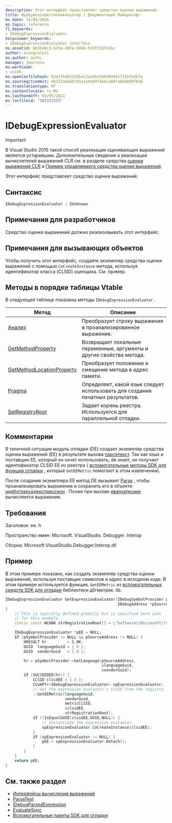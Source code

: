 ```yaml
---
description: Этот интерфейс представляет средство оценки выражений.
title: Идебужекспрессионевалуатор | Документация Майкрософт
ms.date: 11/04/2016
ms.topic: reference
f1_keywords:
- IDebugExpressionEvaluator
helpviewer_keywords:
- IDebugExpressionEvaluator interface
ms.assetid: 0636d8c3-625a-49fa-94b6-516f22b7e1bc
author: acangialosi
ms.author: anthc
manager: jmartens
ms.workload:
- vssdk
ms.openlocfilehash: b2e1fb465155bac2aa4be2b0d0a041715bf63bfa
ms.sourcegitcommit: 4b323a8a8bfd1a1a9e84f4b4ca88fa8da690f656
ms.translationtype: MT
ms.contentlocale: ru-RU
ms.lasthandoff: 03/05/2021
ms.locfileid: "102152355"
---
```

# <a name="idebugexpressionevaluator"></a>IDebugExpressionEvaluator
> [!IMPORTANT]
> В Visual Studio 2015 такой способ реализации оценивающих выражений является устаревшим. Дополнительные сведения о реализации вычислителей выражений CLR см. в разделе средства [оценки выражений CLR](https://github.com/Microsoft/ConcordExtensibilitySamples/wiki/CLR-Expression-Evaluators) и [Пример управляемого средства оценки выражений](https://github.com/Microsoft/ConcordExtensibilitySamples/wiki/Managed-Expression-Evaluator-Sample).

Этот интерфейс представляет средство оценки выражений.

## <a name="syntax"></a>Синтаксис

```
IDebugExpressionEvaluator : IUnknown
```

## <a name="notes-for-implementers"></a>Примечания для разработчиков
Средство оценки выражений должно реализовывать этот интерфейс.

## <a name="notes-for-callers"></a>Примечания для вызывающих объектов
Чтобы получить этот интерфейс, создайте экземпляр средства оценки выражений с помощью `CoCreateInstance` метода, используя идентификатор класса (CLSID) оценщика. См. пример.

## <a name="methods-in-vtable-order"></a>Методы в порядке таблицы Vtable
В следующей таблице показаны методы `IDebugExpressionEvaluator` .

|Метод|Описание|
|------------|-----------------|
|[Анализ](../../../extensibility/debugger/reference/idebugexpressionevaluator-parse.md)|Преобразует строку выражения в проанализированное выражение.|
|[GetMethodProperty](../../../extensibility/debugger/reference/idebugexpressionevaluator-getmethodproperty.md)|Возвращает локальные переменные, аргументы и другие свойства метода.|
|[GetMethodLocationProperty](../../../extensibility/debugger/reference/idebugexpressionevaluator-getmethodlocationproperty.md)|Преобразует положение и смещение метода в адрес памяти.|
|[Pragma](../../../extensibility/debugger/reference/idebugexpressionevaluator-setlocale.md)|Определяет, какой язык следует использовать для создания печатных результатов.|
|[SetRegistryRoot](../../../extensibility/debugger/reference/idebugexpressionevaluator-setregistryroot.md)|Задает корень реестра. Используется для параллельной отладки.|

## <a name="remarks"></a>Комментарии
В типичной ситуации модуль отладки (DE) создает экземпляр средства оценки выражений (EE) в результате вызова [парсетекст](../../../extensibility/debugger/reference/idebugexpressioncontext2-parsetext.md). Так как язык и поставщик EE, который он хочет использовать, de знает, он получает идентификатор CLSID EE из реестра ( [вспомогательные методы SDK для функции отладки](../../../extensibility/debugger/reference/sdk-helpers-for-debugging.md) , которые `GetEEMetric` помогают в этом извлечении).

После создания экземпляра EE метод DE вызывает [Parse](../../../extensibility/debugger/reference/idebugexpressionevaluator-parse.md) , чтобы проанализировать выражение и сохранить его в объекте [идебугпарседекспрессион](../../../extensibility/debugger/reference/idebugparsedexpression.md) . Позже при вызове [евалуатесинк](../../../extensibility/debugger/reference/idebugparsedexpression-evaluatesync.md) вычисляется выражение.

## <a name="requirements"></a>Требования
Заголовок: ee. h

Пространство имен: Microsoft. VisualStudio. Debugger. Interop

Сборка: Microsoft.VisualStudio.Debugger.Interop.dll

## <a name="example"></a>Пример
В этом примере показано, как создать экземпляр средства оценки выражений, используя поставщик символов и адрес в исходном коде. В этом примере используется функция, `GetEEMetric` из [вспомогательных средств SDK для отладки](../../../extensibility/debugger/reference/sdk-helpers-for-debugging.md) библиотеки дбгметрик. lib.

```cpp
IDebugExpressionEvaluator GetExpressionEvaluator(IDebugSymbolProvider pSymbolProvider,
                                                 IDebugAddress *pSourceAddress)
{
    // This is typically defined globally but is specified here just
    // for this example.
    static const WCHAR strRegistrationRoot[] = L"Software\\Microsoft\\VisualStudio\\8.0Exp";

    IDebugExpressionEvaluator *pEE = NULL;
    if (pSymbolProvider != NULL && pSourceAddress != NULL) {
        HRESULT hr         = S_OK;
        GUID  languageGuid = { 0 };
        GUID  vendorGuid   = { 0 };

        hr = pSymbolProvider->GetLanguage(pSourceAddress,
                                          &languageGuid,
                                          &vendorGuid);
        if (SUCCEEDED(hr)) {
            CLSID clsidEE = { 0 };
            CComPtr<IDebugExpressionEvaluator> spExpressionEvaluator;
            // Get the expression evaluator's CLSID from the registry.
            ::GetEEMetric(languageGuid,
                          vendorGuid,
                          metricCLSID,
                          &clsidEE,
                          strRegistrationRoot);
            if (!IsEqualGUID(clsidEE,GUID_NULL)) {
                // Instantiate the expression evaluator.
                spExpressionEvaluator.CoCreateInstance(clsidEE);
            }
            if (spExpressionEvaluator != NULL) {
                pEE = spExpressionEvaluator.Detach();
            }
        }
    }
    return pEE;
}
```

## <a name="see-also"></a>См. также раздел
- [Интерфейсы вычисления выражений](../../../extensibility/debugger/reference/expression-evaluation-interfaces.md)
- [ParseText](../../../extensibility/debugger/reference/idebugexpressioncontext2-parsetext.md)
- [IDebugParsedExpression](../../../extensibility/debugger/reference/idebugparsedexpression.md)
- [EvaluateSync](../../../extensibility/debugger/reference/idebugparsedexpression-evaluatesync.md)
- [Вспомогательные пакеты SDK для отладки](../../../extensibility/debugger/reference/sdk-helpers-for-debugging.md)
